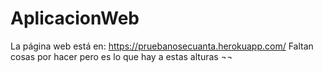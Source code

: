 # AplicacionWeb
La página web está en: https://pruebanosecuanta.herokuapp.com/
Faltan cosas por hacer pero es lo que hay a estas alturas ¬¬
